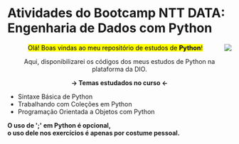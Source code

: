 # Atividades do Bootcamp NTT DATA: Engenharia de Dados com Python

<div>
<img align="right" src="https://media.discordapp.net/attachments/1219420812868718714/1298123145278128149/aa1a7127be827089cd05b83a18ea9bb4.gif?ex=67186ae3&is=67171963&hm=75151369e338d1a58274b54abaa774e93c893debf36d923f3a758425cbfbebf8&=&format=gif&width=310&height=260">

<p align="center"><mark>Olá! Boas vindas ao meu repositório de estudos de <b>Python</b>!</mark></p>

<p align="center">Aqui, disponibilizarei os códigos dos meus estudos de Python na plataforma da DIO.</p>
<p align="center"><b>→  Temas estudados no curso  ←</b></p>

<ul>
  <li>Sintaxe Básica de Python</li>
  <li>Trabalhando com Coleções em Python</li>
  <li>Programação Orientada a Objetos com Python</li>
</ul>
<p align="left"><b>O uso de ';' em Python é opcional, <br>
  o uso dele nos exercícios é apenas por costume pessoal.</b></p>
</div>
